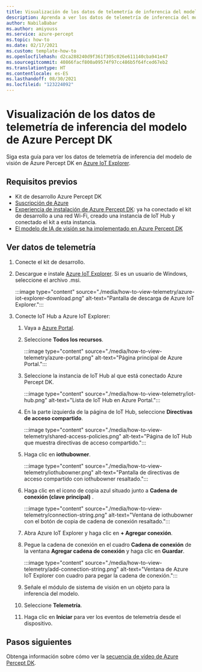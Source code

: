 ```yaml
---
title: Visualización de los datos de telemetría de inferencia del modelo de Azure Percept DK
description: Aprenda a ver los datos de telemetría de inferencia del modelo de visión de Azure Percept DK en Azure IoT Explorer
author: NabilaBabar
ms.author: amiyouss
ms.service: azure-percept
ms.topic: how-to
ms.date: 02/17/2021
ms.custom: template-how-to
ms.openlocfilehash: d2ca288240d9f361f305c026e611140cba941e47
ms.sourcegitcommit: 40866facf800a09574f97cc486b5f64fced67eb2
ms.translationtype: HT
ms.contentlocale: es-ES
ms.lasthandoff: 08/30/2021
ms.locfileid: "123224092"
---
```

# <a name="view-your-azure-percept-dks-model-inference-telemetry"></a>Visualización de los datos de telemetría de inferencia del modelo de Azure Percept DK

Siga esta guía para ver los datos de telemetría de inferencia del modelo de visión de Azure Percept DK en [Azure IoT Explorer](https://github.com/Azure/azure-iot-explorer/releases).

## <a name="prerequisites"></a>Requisitos previos

- Kit de desarrollo Azure Percept DK
- [Suscripción de Azure](https://azure.microsoft.com/free/)
- [Experiencia de instalación de Azure Percept DK](./quickstart-percept-dk-set-up.md): ya ha conectado el kit de desarrollo a una red Wi-Fi, creado una instancia de IoT Hub y conectado el kit a esta instancia.
- [El modelo de IA de visión se ha implementado en Azure Percept DK](./how-to-deploy-model.md)

## <a name="view-telemetry"></a>Ver datos de telemetría

1. Conecte el kit de desarrollo.

1. Descargue e instale [Azure IoT Explorer](https://github.com/Azure/azure-iot-explorer/releases). Si es un usuario de Windows, seleccione el archivo .msi.

    :::image type="content" source="./media/how-to-view-telemetry/azure-iot-explorer-download.png" alt-text="Pantalla de descarga de Azure IoT Explorer.":::

1. Conecte IoT Hub a Azure IoT Explorer:

    1. Vaya a [Azure Portal](https://portal.azure.com).

    1. Seleccione **Todos los recursos**.

        :::image type="content" source="./media/how-to-view-telemetry/azure-portal.png" alt-text="Página principal de Azure Portal.":::

    1. Seleccione la instancia de IoT Hub al que está conectado Azure Percept DK.

        :::image type="content" source="./media/how-to-view-telemetry/iot-hub.png" alt-text="Lista de IoT Hub en Azure Portal.":::

    1. En la parte izquierda de la página de IoT Hub, seleccione **Directivas de acceso compartido**.

        :::image type="content" source="./media/how-to-view-telemetry/shared-access-policies.png" alt-text="Página de IoT Hub que muestra directivas de acceso compartido.":::

    1. Haga clic en **iothubowner**.

        :::image type="content" source="./media/how-to-view-telemetry/iothubowner.png" alt-text="Pantalla de directivas de acceso compartido con iothubowner resaltado.":::

    1. Haga clic en el icono de copia azul situado junto a **Cadena de conexión (clave principal)** .

        :::image type="content" source="./media/how-to-view-telemetry/connection-string.png" alt-text="Ventana de iothubowner con el botón de copia de cadena de conexión resaltado.":::

    1. Abra Azure IoT Explorer y haga clic en **+ Agregar conexión**.

    1. Pegue la cadena de conexión en el cuadro **Cadena de conexión** de la ventana **Agregar cadena de conexión** y haga clic en **Guardar**.

        :::image type="content" source="./media/how-to-view-telemetry/add-connection-string.png" alt-text="Ventana de Azure IoT Explorer con cuadro para pegar la cadena de conexión.":::

    1. Señale el módulo de sistema de visión en un objeto para la inferencia del modelo.

    1. Seleccione **Telemetría**.

    1. Haga clic en **Iniciar** para ver los eventos de telemetría desde el dispositivo.

## <a name="next-steps"></a>Pasos siguientes
Obtenga información sobre cómo ver la [secuencia de vídeo de Azure Percept DK](./how-to-view-video-stream.md).